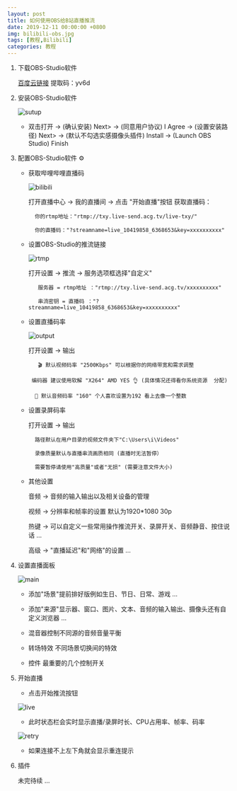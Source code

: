 ```yaml
---
layout: post
title: 如何使用OBS给B站直播推流
date: 2019-12-11 00:00:00 +0800
img: bilibili-obs.jpg
tags: [教程,Bilibili]
categories: 教程
---
```


1. 下载OBS-Studio软件
    
    <a href="https://pan.baidu.com/s/1DAcrCoRIRCrCZGnmr3lK1Q" target="_blank">百度云链接</a>   提取码：yv6d


2. 安装OBS-Studio软件

     ![sutup]({{site.baseurl}}/assets/img/bilibili-obs/setup.jpg)

    *  双击打开 → (确认安装) Next> → (同意用户协议) I Agree → (设置安装路 径) Next> → (默认不勾选实感摄像头插件) Install → (Launch OBS Studio) Finish 


3. 配置OBS-Studio软件 ⚙️

    * 获取哔哩哔哩直播码

        ![bilibili]({{site.baseurl}}/assets/img/bilibili-obs/bilibili.jpg) 

         打开直播中心 → 我的直播间 → 点击 "开始直播"按钮 获取直播码：

            你的rtmp地址："rtmp://txy.live-send.acg.tv/live-txy/"

            你的直播码："?streamname=live_10419858_6368653&key=xxxxxxxxxx"

               
 

   * 设置OBS-Studio的推流链接

        ![rtmp]({{site.baseurl}}/assets/img/bilibili-obs/rtmp.jpg)

        打开设置 → 推流 → 服务选项框选择"自定义"

            服务器 = rtmp地址 ："rtmp://txy.live-send.acg.tv/xxxxxxxxxx"

            串流密钥 = 直播码 ："?streamname=live_10419858_6368653&key=xxxxxxxxxx"

 

    * 设置直播码率

        ![output]({{site.baseurl}}/assets/img/bilibili-obs/output.jpg)
    
    
        打开设置 → 输出

             🎬 默认视频码率 "2500Kbps" 可以根据你的网络带宽和需求调整 

           编码器 建议使用软解 "X264" AMD YES 👌 (具体情况还得看你系统资源  分配)

            🎤 默认音频码率 "160" 个人喜欢设置为192 看上去像一个整数

    * 设置录屏码率

        打开设置 → 输出

            路径默认在用户目录的视频文件夹下"C:\Users\i\Videos"  

            录像质量默认与直播串流画质相同 (直播时无法暂停）

            需要暂停请使用"高质量"或者"无损" (需要注意文件大小)



    * 其他设置

         音频 → 音频的输入输出以及相关设备的管理

         视频 → 分辨率和帧率的设置 默认为1920*1080 30p

         热键 → 可以自定义一些常用操作推流开关、录屏开关、音频静音、按住说话 …   

         高级 → "直播延迟"和"网络"的设置 … 

4. 设置直播面板

    ![main]({{site.baseurl}}/assets/img/bilibili-obs/main.jpg)

    * 添加"场景"提前排好版例如生日、节日、日常、游戏 …

    * 添加"来源"显示器、窗口、图片、文本、音频的输入输出、摄像头还有自定义浏览器 …

    * 混音器控制不同源的音频音量平衡

    * 转场特效 不同场景切换间的特效

    * 控件 最重要的几个控制开关

5. 开始直播

    * 点击开始推流按钮

    ![live]({{site.baseurl}}/assets/img/bilibili-obs/live.jpg)

    * 此时状态栏会实时显示直播/录屏时长、CPU占用率、帧率、码率

    ![retry]({{site.baseurl}}/assets/img/bilibili-obs/retry.jpg)

    * 如果连接不上左下角就会显示重连提示
            
6. 插件

    未完待续 …